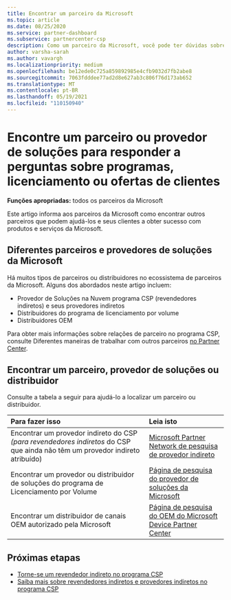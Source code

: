 ```yaml
---
title: Encontrar um parceiro da Microsoft
ms.topic: article
ms.date: 08/25/2020
ms.service: partner-dashboard
ms.subservice: partnercenter-csp
description: Como um parceiro da Microsoft, você pode ter dúvidas sobre como ajudar seus clientes ou programas específicos. Encontre outros parceiros que possam ajudar.
author: varsha-sarah
ms.author: vavargh
ms.localizationpriority: medium
ms.openlocfilehash: be12ede0c725a859892985e4cfb9032d7fb2abe8
ms.sourcegitcommit: 7063fdddee77ad2d8e627ab3c806f76d173ab652
ms.translationtype: MT
ms.contentlocale: pt-BR
ms.lasthandoff: 05/19/2021
ms.locfileid: "110150940"
---
```

# <a name="find-a-partner-or-solution-provider-to-answer-questions-about-programs-licensing-or-customer-deals"></a>Encontre um parceiro ou provedor de soluções para responder a perguntas sobre programas, licenciamento ou ofertas de clientes 

**Funções apropriadas:** todos os parceiros da Microsoft

Este artigo informa aos parceiros da Microsoft como encontrar outros parceiros que podem ajudá-los e seus clientes a obter sucesso com produtos e serviços da Microsoft.

## <a name="different-microsoft-partners-and-solution-providers"></a>Diferentes parceiros e provedores de soluções da Microsoft

Há muitos tipos de parceiros ou distribuidores no ecossistema de parceiros da Microsoft. Alguns dos abordados neste artigo incluem:

- Provedor de Soluções na Nuvem programa CSP (revendedores indiretos) e seus provedores indiretos
- Distribuidores do programa de licenciamento por volume
- Distribuidores OEM

Para obter mais informações sobre relações de parceiro no programa CSP, consulte Diferentes maneiras de trabalhar com outros parceiros [no Partner Center](work-with-other-partners.md).

## <a name="find-a-partner-solution-provider-or-distributor"></a>Encontrar um parceiro, provedor de soluções ou distribuidor

Consulte a tabela a seguir para ajudá-lo a localizar um parceiro ou distribuidor.

|Para fazer isso  | Leia isto  |
|:------------------|:--------------- |
|Encontrar um provedor indireto do CSP *(para revendedores indiretos* do CSP que ainda não têm um provedor indireto atribuído) | [Microsoft Partner Network de pesquisa de provedor indireto](https://partner.microsoft.com/membership/cloud-solution-provider/find-a-provider)  |
|Encontrar um provedor ou distribuidor de soluções do programa de Licenciamento por Volume  | [Página de pesquisa do provedor de soluções da Microsoft](https://www.microsoft.com/solution-providers/home)  |
|Encontrar um distribuidor de canais OEM autorizado pela Microsoft  | [Página de pesquisa do OEM do Microsoft Device Partner Center](https://devicepartner.microsoft.com/connect/distributor)  |

## <a name="next-steps"></a>Próximas etapas

- [Torne-se um revendedor indireto no programa CSP](https://partner.microsoft.com/licensing)
- [Saiba mais sobre revendedores indiretos e provedores indiretos no programa CSP](work-with-other-partners.md)